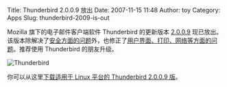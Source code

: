 Title: Thunderbird 2.0.0.9 放出
Date: 2007-11-15 11:48
Author: toy
Category: Apps
Slug: thunderbird-2009-is-out

Mozilla 旗下的电子邮件客户端软件 Thunderbird 的更新版本
[2.0.0.9](http://www.mozilla.com/en-US/thunderbird/2.0.0.9/releasenotes/)
现已放出。该版本除解决了[安全方面的问题](http://www.mozilla.org/projects/security/known-vulnerabilities.html#thunderbird2.0.0.9)外，也修正了[用户界面、打印、网络等方面的问题](http://weblogs.mozillazine.org/rumblingedge/archives/2007/11/tb_2-0-0-9.html)。推荐使用
Thunderbird 的朋友升级。

![Thunderbird](http://i.linuxtoy.org/i/logo/thunderbird.png)

你可以从这里[下载适用于 Linux 平台的 Thunderbird 2.0.0.9
版](http://www.mozilla.com/en-US/thunderbird/all.html)。
